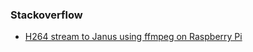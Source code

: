 


### Stackoverflow
- [H264 stream to Janus using ffmpeg on Raspberry Pi](https://superuser.com/questions/1458442/h264-stream-to-janus-using-ffmpeg-on-raspberry-pi)


